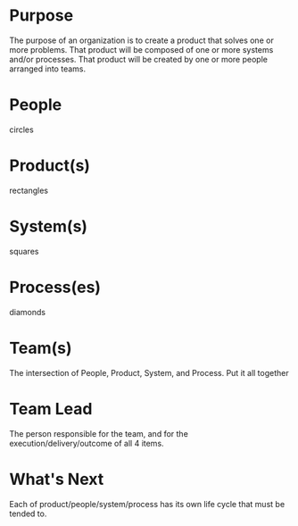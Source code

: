 # Purpose
The purpose of an organization is to create a product that solves one or more problems. That product will be composed of one or more systems and/or processes. That product will be created by one or more people arranged into teams.

# People
circles
# Product(s)
rectangles
# System(s)
squares
# Process(es)
diamonds
# Team(s)
The intersection of People, Product, System, and Process. Put it all together
# Team Lead
The person responsible for the team, and for the execution/delivery/outcome of all 4 items.
# What's Next
Each of product/people/system/process has its own life cycle that must be tended to.